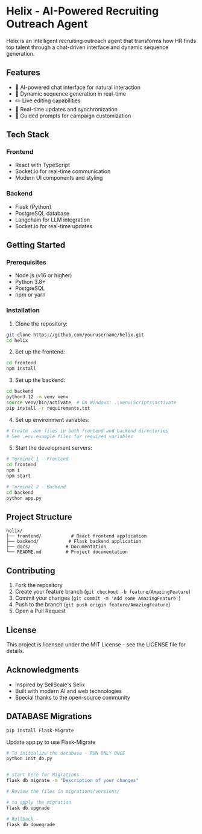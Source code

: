 # Helix - AI-Powered Recruiting Outreach Agent

Helix is an intelligent recruiting outreach agent that transforms how HR finds top talent through a chat-driven interface and dynamic sequence generation.

## Features

- 🤖 AI-powered chat interface for natural interaction
- 📝 Dynamic sequence generation in real-time
- ✏️ Live editing capabilities
- 🔄 Real-time updates and synchronization
- 🎯 Guided prompts for campaign customization

## Tech Stack

### Frontend
- React with TypeScript
- Socket.io for real-time communication
- Modern UI components and styling

### Backend
- Flask (Python)
- PostgreSQL database
- Langchain for LLM integration
- Socket.io for real-time updates

## Getting Started

### Prerequisites
- Node.js (v16 or higher)
- Python 3.8+
- PostgreSQL
- npm or yarn

### Installation

1. Clone the repository:
```bash
git clone https://github.com/yourusername/helix.git
cd helix
```

2. Set up the frontend:
```bash
cd frontend
npm install
```

3. Set up the backend:
```bash
cd backend
python3.12 -m venv venv
source venv/bin/activate  # On Windows: .\venv\Scripts\activate
pip install -r requirements.txt
```

4. Set up environment variables:
```bash
# Create .env files in both frontend and backend directories
# See .env.example files for required variables
```

5. Start the development servers:
```bash
# Terminal 1 - Frontend
cd frontend
npm i
npm start

# Terminal 2 - Backend
cd backend
python app.py
```

## Project Structure

```
helix/
├── frontend/           # React frontend application
├── backend/           # Flask backend application
├── docs/             # Documentation
└── README.md         # Project documentation
```

## Contributing

1. Fork the repository
2. Create your feature branch (`git checkout -b feature/AmazingFeature`)
3. Commit your changes (`git commit -m 'Add some AmazingFeature'`)
4. Push to the branch (`git push origin feature/AmazingFeature`)
5. Open a Pull Request

## License

This project is licensed under the MIT License - see the LICENSE file for details.

## Acknowledgments

- Inspired by SellScale's Selix
- Built with modern AI and web technologies
- Special thanks to the open-source community 


## DATABASE Migrations

```bash
pip install Flask-Migrate
```

Update app.py to use Flask-Migrate

```bash
# To initialize the database - RUN ONLY ONCE
python init_db.py


# start here for Migrations
flask db migrate -m "Description of your changes"

# Review the files in migrations/versions/

# to apply the migration
flask db upgrade

# Rollback -
flask db downgrade
```